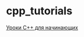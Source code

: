 # cpp_tutorials

[Уроки С++ для начинающих](http://techcave.ru/documentation/8-uroki-c-dlja-nachinayuschih.html)